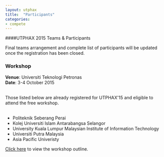 ```yaml
---
layout: utphax
title:  "Participants"
categories:
- compete
---
```


####UTPHAX 2015 Teams & Participants

Final teams arrangement and complete list of participants will be updated once the registration has been closed.

<div class="panel panel-default">
  <div class="panel-heading">
    <h3 class="panel-title">Workshop</h3>
  </div>
  <div class="panel-body">

  <b>Venue</b>: Universiti Teknologi Petronas <br/>
  <b>Date</b>: 3-4 October 2015 <br/><br/>

  Those listed below are already registered for UTPHAX'15 and eligible to attend the free workshop.<br/><br/>

<ul>
  <li>Politeknik Seberang Perai</li>
  <li>Kolej Universiti Islam Antarabangsa Selangor</li>
  <li>University Kuala Lumpur Malaysian Institute of Information Technology</li>
  <li>Universiti Putra Malaysia</li>
  <li>Asia Pacific Univeristy</li>
</ul>

<a href="https://drive.google.com/file/d/0B50FDu_wTIxjU2tZNWFBdXZUYXhxcVhXcnJRcVZnUzJXUWRr/view?usp=sharing" target="_blank">Click here</a> to view the workshop outline.
  </div>
</div>
